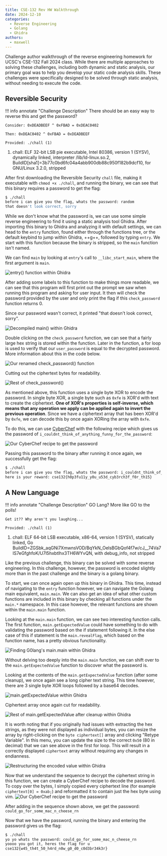 ```yaml
---
title: CSE-132 Rev HW Walkthrough
date: 2024-12-10
categories:
  - Reverse Engineering
  - Golang
  - Ghidra
authors:
  - maxwell
---
```


Challenge author walkthrough of the reverse engineering homework for UCSC's CSE-132 Fall 2024 class. While there are multiple approaches to solving these challenges, including both dynamic and static analysis, our primary goal was to help you develop your static code analysis skills. These challenges were specifically designed to be solved through static analysis, without needing to execute the code.

<!-- more -->

## Reversible Security
!!! info annotate "Challenge Description"
    There should be an easy way to reverse this and get the password?

    Consider: 0xDEADBEEF ^ 0xFBAD = 0xDEAC0402

    Then: 0xDEAC0402 ^ 0xFBAD = 0xDEADBEEF

    Provided: ./chall (1)

1. chall: ELF 32-bit LSB pie executable, Intel 80386, version 1 (SYSV), dynamically linked, interpreter /lib/ld-linux.so.2, BuildID[sha1]=3b77c0bd6fc04a4abb900db88c950f182b9dcf10, for GNU/Linux 3.2.0, stripped


After first downloading the Reversible Security `chall` file, making it executable with `chmod +x ./chall`, and running the binary, we can see that this binary requires a password to get the flag:

```bash
$ ./chall
before i can give you the flag, whats the password: random
that doesn't look correct, sorry
```

While we don't know what the password is, we can use some simple reverse engineering to find it using a static analysis tool Ghidra. After importing this binary to Ghidra and analyzing it with default settings, we can head to the `entry` function, found either through the functions tree, or the default keybind to jump within Ghidra, ++g++, followed by typing `entry`. We start with this function because the binary is stripped, so the `main` function isn't named.

We can find `main` by looking at `entry`'s call to `__libc_start_main`, where the first argument is `main`.

![entry\(\) function within Ghidra](_assets/rev-sec1.png)

After adding some labels to this function to make things more readable, we can see that this program will first print out the prompt we saw when running this program and asking for user input. It then will check the password provided by the user and only print the flag if this `check_password` function returns 0.

Since our password wasn't correct, it printed "that doesn't look correct, sorry".

![Decompiled main\(\) within Ghidra](_assets/rev-sec2.png)

Double clicking on the `check_password` function, we can see that a fairly large hex string is stored within the function. Later in the function, a for loop is used to verify that our `user_password` is equal to the decrypted password. More information about this in the code below.

![Our renamed check_password\(\) function](_assets/rev-sec3.png)

Cutting out the ciphertext bytes for readability.

![Rest of check_password\(\)](_assets/rev-sec4.png)

As mentioned above, this function uses a single byte XOR to encode the password. In single byte XOR, a single byte such as `0xfe` is XOR'd with text to create the ciphertext. **One of XOR's properties is self-inverse, which means that any operation we apply can be applied again to invert the previous operation**. Since we have a ciphertext array that has been XOR'd by `0xfe`, we can decode this by once again XORing the array with `0xfe`.

To do this, we can use [CyberChef](https://gchq.github.io/CyberChef/) with the following recipe which gives us the password of `i_couldnt_think_of_anything_funny_for_the_password`:

![Our CyberChef recipe to get the password](_assets/rev-sec5.png)

Passing this password to the binary after running it once again, we successfully get the flag:
```bash
$ ./chall
before i can give you the flag, whats the password: i_couldnt_think_of_anything_funny_for_the_password
here is your reward: cse132{h0p3fu11y_y0u_u53d_cyb3rch3f_f0r_th15}
```

## A New Language
!!! info annotate "Challenge Description"
    GO Lang? More like GO to the polls!

    Get it?? Why aren't you laughing...

    Provided: ./chall (1)

1. chall: ELF 64-bit LSB executable, x86-64, version 1 (SYSV), statically linked, Go BuildID=ZGSbk_aqGNi7XmwnsVOD/BqYkN_OelsBGbQof4f7w/cJ__74Va7IS7eGfghfoK/U7l5hxbtlhx3TH6WYvQN, with debug_info, not stripped


Like the previous challenge, this binary can be solved with some reverse engineering. In this challenge, however, the password is encoded slightly more than in the past challenge and the binary is a golang binary.

To start, we can once again open up this binary in Ghidra. This time, instead of navigating to the `entry` function however, we can navigate the Golang main equivalent, `main.main`. We can also get an idea of what other custom functions are included in this binary by checking all functions under the `main.*` namespace. In this case however, the relevant functions are shown within the `main.main` function.

Looking at the `main.main` function, we can see two interesting function calls. The first function, `main.getExpectedValue` could have something to do with validating the password based on the if statement following it. In the else case of this if statement is the `main.revealFlag`, which based on the function name, has a pretty obvious functionality.

![Finding G0lang's main.main within Ghidra](_assets/rev-lang1.png)

Without delving too deeply into the `main.main` function, we can shift over to the `main.getExpectedValue` function to discover what the password is.

Looking at the contents of the `main.getExpectedValue` function (after some cleanup), we once again see a long cipher text string. This time however, there are 3 single byte XOR loops followed by a base64 decodes.

![main.getExpectedValue within Ghidra](_assets/rev-lang2.png)

Ciphertext array once again cut for readability.

![Rest of main.getExpectedValue after cleanup within Ghidra](_assets/rev-lang3.png)

It is worth noting that if you originally had issues with extracting the hex strings, as they were not displayed as individual bytes, you can resize the array by right-clicking on the `byte ciphertext[]` array and clicking "Retype Variable". In this menu, you can update the size to the correct `0x50` (80 in decimal) that we can see above in the first for loop. This will result in a correctly displayed `ciphertext` array without requiring any changes in endianness.

![Restructuring the encoded value within Ghidra](_assets/rev-lang4.png)

Now that we understand the sequence to decrypt the ciphertext string in this function, we can create a CyberChef recipe to decode the password. To copy over the bytes, I simply copied every ciphertext line (for example `ciphertext[0] = 0xab;`) and reformatted it to contain just the hex byte using vim.
![Our CyberChef recipe to get the password](_assets/rev-lang5.png)

After adding in the sequence shown above, we get the password: `could_go_for_some_mac_n_cheese_rn`

Now that we have the password, running the binary and entering the password gives us the flag:

```bash
$ ./chall
yo yo whats the password: could_go_for_some_mac_n_cheese_rn
yoooo you got it, heres the flag for u
cse132{w45_th4t_50_h4rd_n0w_g0_d0_c0d3br34k3r}
```

